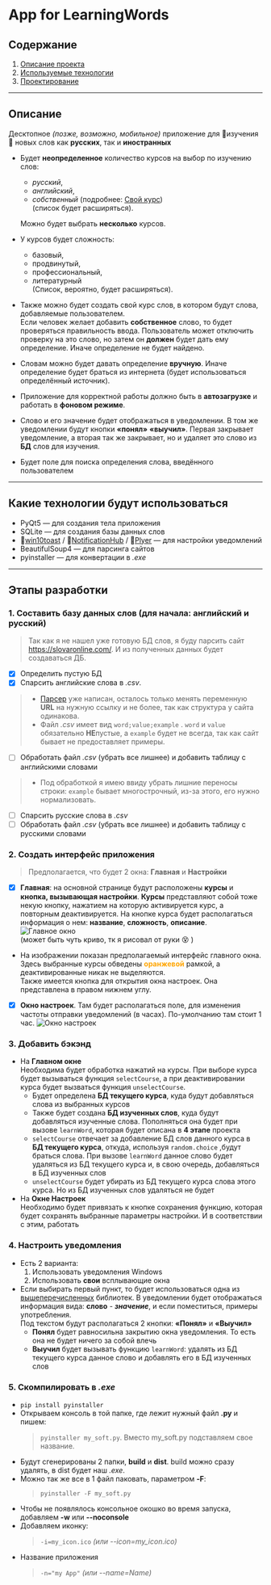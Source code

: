 # App for LearningWords
## Содержание
1. [Описание проекта](#description) 
2. [Используемые технологии](#technologies)
3. [Проектирование](#designing)
---
<a name="description"></a>  

## Описание
Десктопное *(позже, возможно, мобильное)* приложение для :book:изучения:book: новых слов как **русских**, так и **иностранных**

* Будет **неопределенное** количество курсов на выбор по изучению слов:
    * *русский*,
    * *английский*,
    * *собственный* (подробнее: [Свой курс](#ur-list))  
    (список будет расширяться).

    Можно будет выбрать **несколько** курсов.
* У курсов будет сложность:
    * базовый,
    * продвинутый,
    * профессиональный,
    * литературный  
    (Список, вероятно, будет расширяться).
* <a name='ur-list'></a> 
  Также можно будет создать свой курс слов, в котором будут слова, добавляемые пользователем.  
  Если человек желает добавить **собственное** слово, то будет проверяться правильность ввода. Пользователь может отключить проверку на это слово, но затем он **должен** будет дать ему определение. Иначе определение не будет найдено.
* Словам можно будет давать определение **вручную**. Иначе определение будет браться из интернета (будет использоваться определённый источник).
* Приложение для корректной работы должно быть в **автозагрузке** и работать в **фоновом режиме**.
* Слово и его значение будет отображаться в уведомлении. В том же уведомлении будут кнопки **«понял»** **«выучил»**. Первая закрывает уведомление, а вторая так же закрывает, но и удаляет это слово из **БД** слов для изучения.
* Будет поле для поиска определения слова, введённого пользователем

---
<a name="technologies"></a>

## Какие технологии будут использоваться
* PyQt5 — для создания тела приложения
* SQLite — для создания базы данных слов
* :link:[win10toast](https://github.com/jithurjacob/Windows-10-Toast-Notifications) / :link:[NotificationHub](https://docs.microsoft.com/ru-ru/azure/notification-hubs/notification-hubs-python-push-notification-tutorial) / :link:[Plyer](https://docs.microsoft.com/ru-ru/azure/notification-hubs/notification-hubs-python-push-notification-tutorial) — для настройки уведомлений 
* BeautifulSoup4 — для парсинга сайтов
* pyinstaller — для конвертации в *.exe*

---

<a name="designing"></a>
## Этапы разработки
### 1. Составить базу данных слов (для начала: английский и русский)  
  > Так как я не нашел уже готовую БД слов, я буду парсить сайт https://slovaronline.com/. И из полученных данных будет создаваться ДБ.  
  - [x] Определить пустую БД  
  - [x] Спарсить английские слова в *.csv*.   
  > * [Парсер](/Code/DB_parser.py) уже написан, осталось только менять переменную **URL** на нужную ссылку и не более, так как структура у сайта одинакова.  
  > * Файл *.csv* имеет вид ```word;value;example``` . ```word``` и ```value``` обязательно **НЕ**пустые, а ```example``` будет не всегда, так как сайт бывает не предоставляет примеры. 


  - [ ] Обработать файл *.csv* (убрать все лишнее) и добавить таблицу с английскими словами  
  > * Под обработкой я имею ввиду убрать лишние переносы строки: ```example``` бывает многострочный, из-за этого, его нужно нормализовать.
  - [ ] Спарсить русские слова в *.csv*  
  - [ ] Обработать файл *.csv* (убрать все лишнее) и добавить таблицу с русскими словами 
### 2. Создать интерфейс приложения
  > Предполагается, что будет 2 окна: **Главная** и **Настройки**
  - [x] **Главная**: на основной странице будут расположены **курсы** и **кнопка, вызывающая настройки**. **Курсы** представляют собой тоже некую кнопку, нажатием на которую активируется курс, а повторным деактивируется. На кнопке курса будет располагаться информация о нем: **название**, **сложность**, **описание**. ![Главное окно](/Interface/theIntendedInterfaceOfTheMainWindow.png)  
  (может быть чуть криво, тк я рисовал от руки :dizzy_face: )
  * На изображении показан предполагаемый интерфейс главного окна. Здесь выбранные курсы обведены <span style="color: orange;">**оранжевой**</span> рамкой, а деактивированные никак не выделяются.  
  Также имеется кнопка для открытия окна настроек. Она представлена в правом нижнем углу.
  - [x] **Окно настроек**. Там будет располагаться поле, для изменения частоты отправки уведомлений (в часах). По-умолчанию там стоит 1 час.
  ![Окно настроек](/Interface/theIntendedInterfaceOfTheSettingWindow.png)
### 3. Добавить бэкэнд
  * На **Главном окне**  
    Необходима будет обработка нажатий на курсы. При выборе курса будет вызываться функция ```selectCourse```, а при деактивировании курса будет вызваться функция ```unselectCourse```.
    * Будет определена **БД текущего курса**, куда будут добавляться слова из выбранных курсов
    * Также будет создана **БД изученных слов**, куда будут добавляться изученные слова. Пополняться она будет при вызове ```learnWord```, которая будет описана в **4 этапе** проекта
    * ```selectCourse``` отвечает за добавление БД слов данного курса в **БД текущего курса**, откуда, используя ```random.choice``` ,будут браться слова. При вызове ```learnWord``` данное слово будет удаляться из БД текущего курса и, в свою очередь, добавляться в БД изученных слов
    * ```unselectCourse``` будет убирать из БД текущего курса слова этого курса. Но из БД изученных слов удаляться не будет
  * На **Окне Настроек**  
    Необходимо будет привязать к кнопке сохранения функцию, которая будет сохранять выбранные параметры настройки. И в соответствии с этим, работать
### 4. Настроить уведомления
  * Есть 2 варианта:
    1. Использовать уведомления Windows 
    2. Использовать **свои** всплывающие окна
  * Если выбирать первый пункт, то будет использоваться одна из [вышеперечисленных](#technologies) библиотек. В уведомлении будет отображаться информация вида: **слово** - ***значение***, и если поместиться, примеры употребления.   
  Под текстом будут располагаться 2 кнопки: **«Понял»** и **«Выучил»**
    * **Понял** будет равносильна закрытию окна уведомления. То есть она не будет ничего за собой влечь
    * **Выучил** будет вызывать функцию ```learnWord```: удалять из БД текущего курса данное слово и добавлять его в БД изученных слов
### 5. Скомпилировать в *.exe*
  * ```pip install pyinstaller```
  * Открываем консоль в той папке, где лежит нужный файл **.py** и пишем:  
    > ```pyinstaller my_soft.py```. Вместо my_soft.py подставляем свое название.  
  * Будут сгенерированы 2 папки, **build** и **dist**. build можно сразу удалять, в dist будет наш *.exe*.
  * Можно так же все в 1 файл паковать, параметром **-F**:  
    > ```pyinstaller -F my_soft.py```
  * Чтобы не появлялось консольное окошко во время запуска, добавляем **-w** или **--noconsole**
  * Добавляем иконку:  
    > ```-i=my_icon.ico``` *(или --icon=my_icon.ico)*
  * Название приложения
    > ```-n="my App"``` *(или --name=Name)*